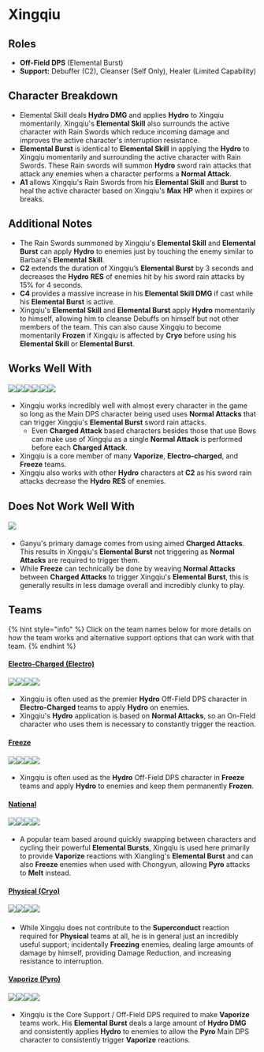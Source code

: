 # Xingqiu

## **Roles**

* **Off-Field DPS** (Elemental Burst)
* **Support:** Debuffer (C2), Cleanser (Self Only), Healer (Limited Capability)

## **Character Breakdown**

* Elemental Skill deals **Hydro DMG** and applies **Hydro** to Xingqiu momentarily. Xingqiu's **Elemental Skill** also surrounds the active character with Rain Swords which reduce incoming damage and improves the active character's interruption resistance.
* **Elemental Burst** is identical to **Elemental Skill** in applying the **Hydro** to Xingqiu momentarily and surrounding the active character with Rain Swords. These Rain swords will summon **Hydro** sword rain attacks that attack any enemies when a character performs a **Normal Attack**.
* **A1** allows Xingqiu's Rain Swords from his **Elemental Skill** and **Burst** to heal the active character based on Xingqiu's **Max** **HP** when it expires or breaks.

## **Additional Notes**

* The Rain Swords summoned by Xingqiu's **Elemental Skill** and **Elemental Burst** can apply **Hydro** to enemies just by touching the enemy similar to Barbara's **Elemental Skill**.
* **C2** extends the duration of Xingqiu’s **Elemental Burst** by 3 seconds and decreases the **Hydro** **RES** of enemies hit by his sword rain attacks by 15% for 4 seconds.
* **C4** provides a massive increase in his **Elemental Skill DMG** if cast while his **Elemental Burst** is active.
* Xingqiu's **Elemental Skill** and **Elemental Burst** apply **Hydro** momentarily to himself, allowing him to cleanse Debuffs on himself but not other members of the team. This can also cause Xingqiu to become momentarily **Frozen** if Xingqiu is affected by **Cryo** before using his **Elemental Skill** or **Elemental Burst**.

## **Works Well With**

#### ![](../../.gitbook/assets/ui\_icon\_anemo.webp)![](../../.gitbook/assets/ui\_icon\_cryo.webp)![](../../.gitbook/assets/ui\_icon\_electro.webp)![](../../.gitbook/assets/ui\_icon\_hydro.webp)![](../../.gitbook/assets/ui\_icon\_pyro.webp)![](../../.gitbook/assets/ui\_icon\_dendro.webp)

* Xingqiu works incredibly well with almost every character in the game so long as the Main DPS character being used uses **Normal Attacks** that can trigger Xingqiu's **Elemental Burst** sword rain attacks.
  * Even **Charged Attack** based characters besides those that use Bows can make use of Xingqiu as a single **Normal Attack** is performed before each **Charged Attack**.
* Xingqiu is a core member of many **Vaporize**, **Electro-charged**, and **Freeze** teams.
* Xingqiu also works with other **Hydro** characters at **C2** as his sword rain attacks decrease the **Hydro** **RES** of enemies.

## **Does Not Work Well With**

#### ![](../../.gitbook/assets/ui\_avataricon\_ganyu.png)

* Ganyu's primary damage comes from using aimed **Charged Attacks**. This results in Xingqiu's **Elemental Burst** not triggering as **Normal Attacks** are required to trigger them.
* While **Freeze** can technically be done by weaving **Normal Attacks** between **Charged Attacks** to trigger Xingqiu's **Elemental Burst**, this is generally results in less damage overall and incredibly clunky to play.

## **Teams**

{% hint style="info" %}
Click on the team names below for more details on how the team works and alternative support options that can work with that team.
{% endhint %}

#### [**Electro-Charged (Electro)**](../../teams/electro-charged.md)

#### ![](../../.gitbook/assets/ui\_avataricon\_keqing.png)![](../../.gitbook/assets/ui\_avataricon\_xingqiu.png)![](../../.gitbook/assets/ui\_avataricon\_beidou.png)![](../../.gitbook/assets/ui\_avataricon\_kazuha.png)

* Xingqiu is often used as the premier **Hydro** Off-Field DPS character in **Electro-Charged** teams to apply **Hydro** on enemies.
* Xingqiu's **Hydro** application is based on **Normal Attacks**, so an On-Field character who uses them is necessary to constantly trigger the reaction.

#### [Freeze](../../teams/freeze.md)

#### ![](../../.gitbook/assets/ui\_avataricon\_ayaka.png)![](../../.gitbook/assets/ui\_avataricon\_xingqiu.png)![](../../.gitbook/assets/ui\_avataricon\_kazuha.png)![](../../.gitbook/assets/ui\_avataricon\_diona.png)

* Xingqiu is often used as the **Hydro** Off-Field DPS character in **Freeze** teams and apply **Hydro** to enemies and keep them permanently **Frozen**.

#### [National](../../teams/national.md)

#### ![](../../.gitbook/assets/ui\_avataricon\_xiangling.png)![](../../.gitbook/assets/ui\_avataricon\_xingqiu.png)![](../../.gitbook/assets/ui\_avataricon\_sucrose.png)![](../../.gitbook/assets/ui\_avataricon\_bennett.png)

* A popular team based around quickly swapping between characters and cycling their powerful **Elemental Bursts**, Xingqiu is used here primarily to provide **Vaporize** reactions with Xiangling's **Elemental Burst** and can also **Freeze** enemies when used with Chongyun, allowing **Pyro** attacks to **Melt** instead.

#### [Physical (Cryo)](../../teams/physical-cryo.md)

#### ![](../../.gitbook/assets/ui\_avataricon\_eula.png)![](../../.gitbook/assets/ui\_avataricon\_fischl.png)![](../../.gitbook/assets/ui\_avataricon\_xingqiu.png)![](../../.gitbook/assets/ui\_avataricon\_diona.png)​​

* While Xingqiu does not contribute to the **Superconduct** reaction required for **Physical** teams at all, he is in general just an incredibly useful support; incidentally **Freezing** enemies, dealing large amounts of damage by himself, providing Damage Reduction, and increasing resistance to interruption.

#### [Vaporize (Pyro)](../../teams/reverse-vaporize.md)

#### ![](../../.gitbook/assets/ui\_avataricon\_hutao.png)![](../../.gitbook/assets/ui\_avataricon\_xingqiu.png)![](../../.gitbook/assets/ui\_avataricon\_sucrose.png)![](../../.gitbook/assets/ui\_avataricon\_diona.png)

* Xingqiu is the Core Support / Off-Field DPS required to make **Vaporize** teams work. His **Elemental Burst** deals a large amount of **Hydro DMG** and consistently applies **Hydro** to enemies to allow the **Pyro** Main DPS character to consistently trigger **Vaporize** reactions.
